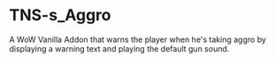 # TNS-s_Aggro
A WoW Vanilla Addon that warns the player when he's taking aggro by displaying a warning text and playing the default gun sound.
